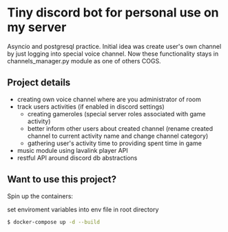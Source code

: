 # Tiny discord bot for personal use on my server

Asyncio and postgresql practice.
Initial idea was create user's own channel by just logging into special voice channel. 
Now these functionality stays in channels_manager.py module as one of others COGS.

## Project details

- creating own voice channel where are you administrator of room
- track users activities (if enabled in discord settings)
  - creating gameroles (special server roles associated with game activity)
  - better inform other users about created channel (rename created channel to current activity name and change channel category)
  - gathering user's activity time to providing spent time in game
- music module using lavalink player API
- restful API around discord db abstractions 
## Want to use this project?

Spin up the containers:

set enviroment variables into env file in root directory

```sh
$ docker-compose up -d --build
```